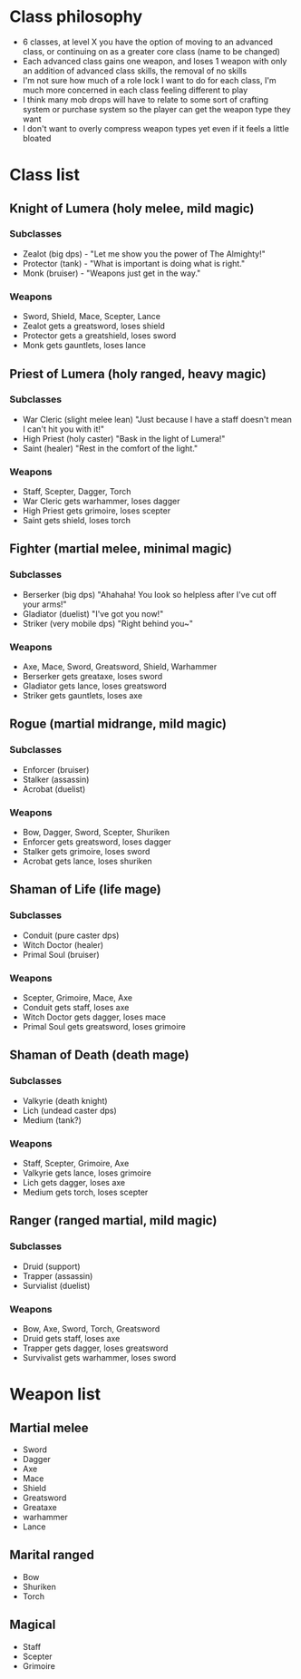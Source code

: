 # Class philosophy
- 6 classes, at level X you have the option of moving to an advanced class, or continuing on as a greater core class (name to be changed)
- Each advanced class gains one weapon, and loses 1 weapon with only an addition of advanced class skills, the removal of no skills
- I'm not sure how much of a role lock I want to do for each class, I'm much more concerned in each class feeling different to play
- I think many mob drops will have to relate to some sort of crafting system or purchase system so the player can get the weapon type they want
- I don't want to overly compress weapon types yet even if it feels a little bloated

# Class list

## Knight of Lumera (holy melee, mild magic)
### Subclasses
- Zealot (big dps) - "Let me show you the power of The Almighty!"
- Protector (tank) - "What is important is doing what is right."
- Monk (bruiser) - "Weapons just get in the way."
### Weapons
- Sword, Shield, Mace, Scepter, Lance
- Zealot gets a greatsword, loses shield
- Protector gets a greatshield, loses sword
- Monk gets gauntlets, loses lance

## Priest of Lumera (holy ranged, heavy magic)
### Subclasses
- War Cleric (slight melee lean) "Just because I have a staff doesn't mean I can't hit you with it!"
- High Priest (holy caster) "Bask in the light of Lumera!"
- Saint (healer) "Rest in the comfort of the light."
### Weapons
- Staff, Scepter, Dagger, Torch
- War Cleric gets warhammer, loses dagger
- High Priest gets grimoire, loses scepter
- Saint gets shield, loses torch

## Fighter (martial melee, minimal magic)
### Subclasses
- Berserker (big dps) "Ahahaha! You look so helpless after I've cut off your arms!"
- Gladiator (duelist) "I've got you now!"
- Striker (very mobile dps) "Right behind you~"
### Weapons
- Axe, Mace, Sword, Greatsword, Shield, Warhammer
- Berserker gets greataxe, loses sword
- Gladiator gets lance, loses greatsword
- Striker gets gauntlets, loses axe

## Rogue (martial midrange, mild magic)
### Subclasses
- Enforcer (bruiser)
- Stalker (assassin)
- Acrobat (duelist)
### Weapons
- Bow, Dagger, Sword, Scepter, Shuriken
- Enforcer gets greatsword, loses dagger
- Stalker gets grimoire, loses sword
- Acrobat gets lance, loses shuriken

## Shaman of Life (life mage)
### Subclasses
- Conduit (pure caster dps)
- Witch Doctor (healer)
- Primal Soul (bruiser)
### Weapons
- Scepter, Grimoire, Mace, Axe
- Conduit gets staff, loses axe
- Witch Doctor gets dagger, loses mace
- Primal Soul gets greatsword, loses grimoire

## Shaman of Death (death mage)
### Subclasses
- Valkyrie (death knight)
- Lich (undead caster dps)
- Medium (tank?)
### Weapons
- Staff, Scepter, Grimoire, Axe
- Valkyrie gets lance, loses grimoire
- Lich gets dagger, loses axe
- Medium gets torch, loses scepter

## Ranger (ranged martial, mild magic)
### Subclasses
- Druid (support)
- Trapper (assassin)
- Survialist (duelist)
### Weapons
- Bow, Axe, Sword, Torch, Greatsword
- Druid gets staff, loses axe
- Trapper gets dagger, loses greatsword
- Survivalist gets warhammer, loses sword

# Weapon list
## Martial melee
- Sword
- Dagger
- Axe
- Mace
- Shield
- Greatsword
- Greataxe
- warhammer
- Lance
## Marital ranged
- Bow
- Shuriken
- Torch
## Magical
- Staff
- Scepter
- Grimoire